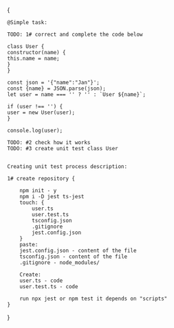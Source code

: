 {

    @Simple task:

    TODO: 1# correct and complete the code below 

    class User {
    constructor(name) {
    this.name = name;
    }
    }
    
    const json = '{"name":"Jan"}';
    const {name} = JSON.parse(json);
    let user = name === '' ? '' : `User ${name}`;
    
    if (user !== '') {
    user = new User(user);
    }
    
    console.log(user); 
    
    TODO: #2 check how it works 
    TODO: #3 create unit test class User


    Creating unit test process description:
    
    1# create repository {
        
        npm init - y
        npm i -D jest ts-jest
        touch: {
            user.ts
            user.test.ts
            tsconfig.json
            .gitignore
            jest.config.json
        }
        paste:
        jest.config.json - content of the file
        tsconfig.json - content of the file
        .gitignore - node_modules/
        
        Create:
        user.ts - code
        user.test.ts - code

        run npx jest or npm test it depends on "scripts"
    }

}